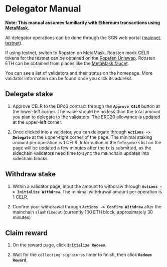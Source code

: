 # Delegator Manual

**Note: This manual assumes familiarity with Ethereum transactions using MetaMask.**

All delegator operations can be done through the SGN web portal ([mainnet](https://sgn.celer.network), [testnet](https://sgntest.celer.network)). 

If using testnet, switch to Ropsten on MetaMask. Ropsten mock CELR tokens for the testnet can be obtained on the [Ropsten Uniswap](https://app.uniswap.org/#/swap?outputCurrency=0xb37f671dfc6c7c03462c76313ec1a35b0c0a76d5). Ropsten ETH can be obtained from places like the [MetaMask faucet](https://faucet.metamask.io).

You can see a list of validators and their status on the homepage. More validator information can be found once you click its address.

## Delegate stake

1. Approve CELR to the DPoS contract through the **`Approve CELR`** button at the lower-left corner. The value should be no less than the total amount you plan to delegate to the validators. The ERC20 allowance is updated at the upper-left corner.

2. Once clicked into a validator, you can delegate through **`Actions -> Delegate`** at the upper-right corner of the page. The minimal staking amount per operation is 1 CELR. Information in the `Delegators` list on the page will be updated a few minutes after the tx is submitted, as the sidechain validators need time to sync the mainchain updates into sidechain blocks.

## Withdraw stake

1. Within a validator page, input the amount to withdraw through **`Actions -> Initialize Withdraw`**. The minimal withdrawal amount per operation is 1 CELR.

2. Confirm your withdrawal through **`Actions -> Confirm Withdraw`** after the mainchain `slashTimeout`
(currently 100 ETH block, approximately 30 minutes)

## Claim reward

1. On the reward page, click **`Initialize Redeem`**.

2. Wait for the `collecting signatures` timer to finish, then click **`Redeem Reward`**.